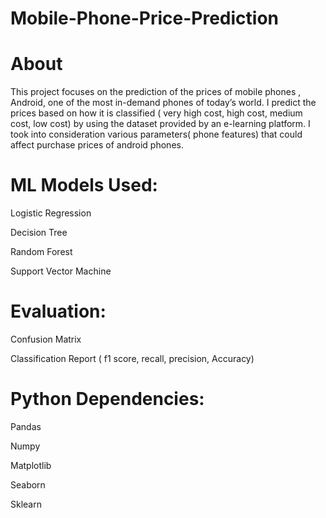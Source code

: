 # Mobile-Phone-Price-Prediction


# About


This project focuses on the prediction of the prices of mobile phones , Android, one of the most in-demand phones of today’s world. I predict the prices based on how it is classified ( very high cost, high cost, medium cost, low cost) by using the dataset provided by an e-learning platform. I took into consideration various parameters( phone features) that could affect purchase prices of android phones.

# ML Models Used:

Logistic Regression 

Decision Tree

Random Forest 

Support Vector Machine 

# Evaluation:

Confusion Matrix 

Classification Report ( f1 score, recall, precision, Accuracy)

# Python Dependencies:

Pandas

Numpy 

Matplotlib 

Seaborn

Sklearn
